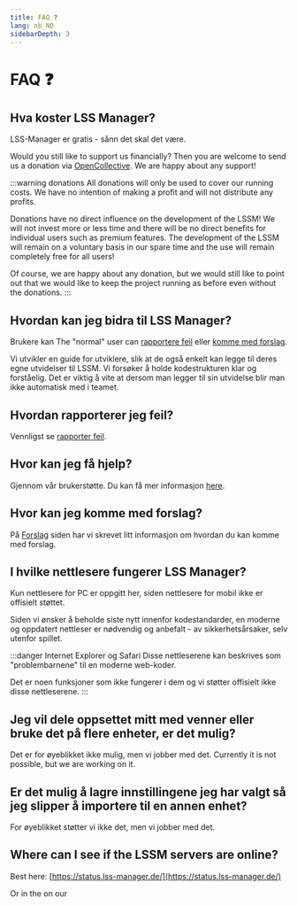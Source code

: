 ```yaml
---
title: FAQ ❓
lang: nb_NO
sidebarDepth: 3
---
```


# FAQ ❓

## Hva koster LSS Manager?
LSS-Manager er gratis - sånn det skal det være.

Would you still like to support us financially? Then you are welcome to send us a donation via [OpenCollective][donate]. We are happy about any support!

:::warning donations
All donations will only be used to cover our running costs. We have no intention of making a profit and will not distribute any profits.

Donations have no direct influence on the development of the LSSM! We will not invest more or less time and there will be no direct benefits for individual users such as premium features. The development of the LSSM will remain on a voluntary basis in our spare time and the use will remain completely free for all users!

Of course, we are happy about any donation, but we would still like to point out that we would like to keep the project running as before even without the donations.
:::

## Hvordan kan jeg bidra til LSS Manager?
Brukere kan
The "normal" user can [rapportere feil][error] eller [komme med forslag][suggestions].

Vi utvikler en guide for utviklere, slik at de også enkelt kan legge til deres egne utvidelser til LSSM. Vi forsøker å holde kodestrukturen klar og forståelig. Det er viktig å vite at dersom man legger til sin utvidelse blir man ikke automatisk med i teamet.

## Hvordan rapporterer jeg feil?
Vennligst se [rapporter feil][error].

## Hvor kan jeg få hjelp?
Gjennom vår brukerstøtte. Du kan få mer informasjon [here][support].

## Hvor kan jeg komme med forslag?
På [Forslag][suggestions] siden har vi skrevet litt informasjon om hvordan du kan komme med forslag.

## I hvilke nettlesere fungerer LSS Manager?
Kun nettlesere for PC er oppgitt her, siden nettlesere for mobil ikke er offisielt støttet.

Siden vi ønsker å beholde siste nytt innenfor kodestandarder, en moderne og oppdatert nettleser er nødvendig og anbefalt - av sikkerhetsårsaker, selv utenfor spillet.

<browser-support-table/>

:::danger Internet Explorer og Safari
Disse nettleserene kan beskrives som "problembarnene" til en moderne web-koder.

Det er noen funksjoner som ikke fungerer i dem og vi støtter offisielt ikke disse nettleserene.
:::

## Jeg vil dele oppsettet mitt med venner eller bruke det på flere enheter, er det mulig?
Det er for øyeblikket ikke mulig, men vi jobber med det.
Currently it is not possible, but we are working on it.

## Er det mulig å lagre innstillingene jeg har valgt så jeg slipper å importere til en annen enhet?
For øyeblikket støtter vi ikke det, men vi jobber med det.

## Where can I see if the LSSM servers are online?
Best here: [https://status.lss-manager.de/](https://status.lss-manager.de/)

Or in the <discord-channel channel="uptime"/> on our <discord/>

[support]: support.md
[error]: error_report.md
[suggestions]: suggestions.md
[donate]: https://donate.lss-manager.de/

<!-- ==START_FOOTER== Do NOT edit anything below this line! Any edits will be removed as content is auto generated! -->
[lssm.status]: https://status.lss-manager.de/
[lssm.discord]: https://discord.gg/RcTNjpB
[lssm.userscript]: https://v4.lss-manager.de/lssm-v4.user.js
[lssm.donations]: https://donate.lss-manager.de/
[docs]: https://docs.lss-manager.de/
[docs.apps]: /nb_NO/apps.md
[docs.appstore]: /nb_NO/appstore.md
[docs.bugs]: /nb_NO/bugs.md
[docs.error_report]: /nb_NO/error_report.md
[docs.faq]: /nb_NO/faq.md
[docs.metadata]: /nb_NO/metadata.md
[docs.other]: /nb_NO/other.md
[docs.settings]: /nb_NO/settings.md
[docs.suggestions]: /nb_NO/suggestions.md
[docs.support]: /nb_NO/support.md
[games.self]: https://nodsentralspillet.com
[tampermonkey]: https://tampermonkey.net/
[github]: https://github.com/LSS-Manager/LSSM-V.4
[github.issues]: https://github.com/LSS-Manager/LSSM-V.4/issues
[github.issues.open]: https://github.com/LSS-Manager/LSSM-V.4/issues?q=is%3Aissue+is%3Aopen+label%3Abug